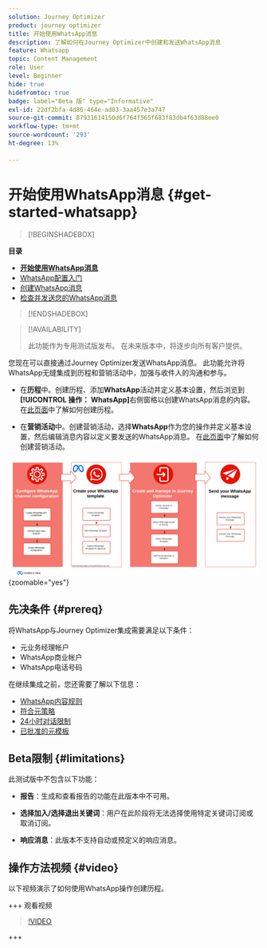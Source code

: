 ```yaml
---
solution: Journey Optimizer
product: journey optimizer
title: 开始使用WhatsApp消息
description: 了解如何在Journey Optimizer中创建和发送WhatsApp消息
feature: Whatsapp
topic: Content Management
role: User
level: Beginner
hide: true
hidefromtoc: true
badge: label="Beta 版" type="Informative"
exl-id: 22df2bfa-4d86-464e-ad83-3aa457e3a747
source-git-commit: 87931614150d6f764f565f683f83db4f63d88ee0
workflow-type: tm+mt
source-wordcount: '293'
ht-degree: 13%

---
```


# 开始使用WhatsApp消息 {#get-started-whatsapp}

>[!BEGINSHADEBOX]

**目录**

* **[开始使用WhatsApp消息](get-started-whatsapp.md)**
* [WhatsApp配置入门](whatsapp-configuration.md)
* [创建WhatsApp消息](create-whatsapp.md)
* [检查并发送您的WhatsApp消息](send-whatsapp.md)

>[!ENDSHADEBOX]

>[!AVAILABILITY]
>
>此功能作为专用测试版发布。 在未来版本中，将逐步向所有客户提供。

您现在可以直接通过Journey Optimizer发送WhatsApp消息。 此功能允许将WhatsApp无缝集成到历程和营销活动中，加强与收件人的沟通和参与。

* 在&#x200B;**历程**&#x200B;中。创建历程、添加&#x200B;**WhatsApp**&#x200B;活动并定义基本设置，然后浏览到&#x200B;**[!UICONTROL 操作： WhatsApp]**&#x200B;右侧窗格以创建WhatsApp消息的内容。 在[此页面](../building-journeys/journey-gs.md)中了解如何创建历程。

* 在&#x200B;**营销活动**&#x200B;中。创建营销活动，选择&#x200B;**WhatsApp**&#x200B;作为您的操作并定义基本设置，然后编辑消息内容以定义要发送的WhatsApp消息。 在[此页面](../campaigns/create-campaign.md#configure)中了解如何创建营销活动。

![](assets/do-not-localize/whatsapp-beta.png){zoomable="yes"}

## 先决条件 {#prereq}

将WhatsApp与Journey Optimizer集成需要满足以下条件：

* 元业务经理帐户
* WhatsApp商业帐户
* WhatsApp电话号码

在继续集成之前，您还需要了解以下信息：

* [WhatsApp内容规则](https://www.whatsapp.com/legal/messaging-guidelines)
* [符合元策略](https://www.whatsapp.com/legal)
* [24小时对话限制](https://developers.facebook.com/docs/whatsapp/messaging-limits/)
* [已批准的元模板](https://developers.facebook.com/docs/whatsapp/message-templates/guidelines/)

## Beta限制 {#limitations}

此测试版中不包含以下功能：

* **报告**：生成和查看报告的功能在此版本中不可用。

* **选择加入/选择退出关键词**：用户在此阶段将无法选择使用特定关键词订阅或取消订阅。

* **响应消息**：此版本不支持自动或预定义的响应消息。

## 操作方法视频 {#video}


以下视频演示了如何使用WhatsApp操作创建历程。

+++ 观看视频

>[!VIDEO](https://video.tv.adobe.com/v/3451621?learn=on)

+++
